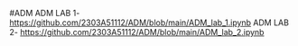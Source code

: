 #ADM
ADM LAB 1- https://github.com/2303A51112/ADM/blob/main/ADM_lab_1.ipynb
ADM LAB 2- https://github.com/2303A51112/ADM/blob/main/ADM_lab_2.ipynb
